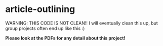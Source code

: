 # article-outlining
WARNING: THIS CODE IS NOT CLEAN!! I will eventually clean this up, but group projects often end up like this :)

**Please look at the PDFs for any detail about this project!**
